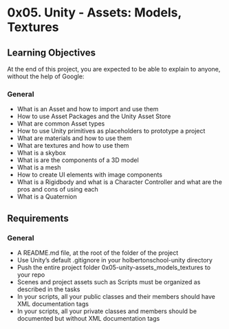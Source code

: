 # 0x05. Unity - Assets: Models, Textures

## Learning Objectives
At the end of this project, you are expected to be able to explain to anyone, without the help of Google:

### General

* What is an Asset and how to import and use them
* How to use Asset Packages and the Unity Asset Store
* What are common Asset types
* How to use Unity primitives as placeholders to prototype a project
* What are materials and how to use them
* What are textures and how to use them
* What is a skybox
* What is are the components of a 3D model
* What is a mesh
* How to create UI elements with image components
* What is a Rigidbody and what is a Character Controller and what are the pros and cons of using each
* What is a Quaternion


## Requirements

### General

* A README.md file, at the root of the folder of the project
* Use Unity’s default .gitignore in your holbertonschool-unity directory
* Push the entire project folder 0x05-unity-assets_models_textures to your repo
* Scenes and project assets such as Scripts must be organized as described in the tasks
* In your scripts, all your public classes and their members should have XML documentation tags
* In your scripts, all your private classes and members should be documented but without XML documentation tags